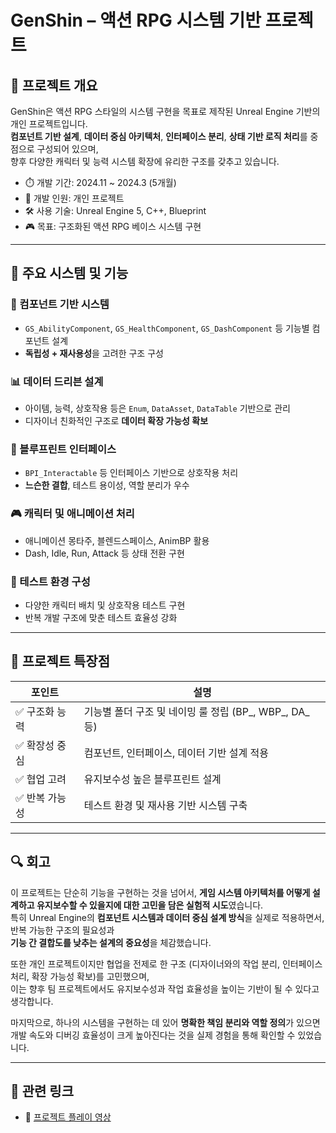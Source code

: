 # GenShin – 액션 RPG 시스템 기반 프로젝트

## 📌 프로젝트 개요
GenShin은 액션 RPG 스타일의 시스템 구현을 목표로 제작된 Unreal Engine 기반의 개인 프로젝트입니다.  
**컴포넌트 기반 설계**, **데이터 중심 아키텍처**, **인터페이스 분리**, **상태 기반 로직 처리**를 중점으로 구성되어 있으며,  
향후 다양한 캐릭터 및 능력 시스템 확장에 유리한 구조를 갖추고 있습니다.

- ⏱️ 개발 기간: 2024.11 ~ 2024.3 (5개월)
- 👤 개발 인원: 개인 프로젝트
- 🛠️ 사용 기술: Unreal Engine 5, C++, Blueprint
- 🎮 목표: 구조화된 액션 RPG 베이스 시스템 구현

---

## 🧩 주요 시스템 및 기능

### 🧱 컴포넌트 기반 시스템
- `GS_AbilityComponent`, `GS_HealthComponent`, `GS_DashComponent` 등 기능별 컴포넌트 설계
- **독립성 + 재사용성**을 고려한 구조 구성

### 📊 데이터 드리븐 설계
- 아이템, 능력, 상호작용 등은 `Enum`, `DataAsset`, `DataTable` 기반으로 관리
- 디자이너 친화적인 구조로 **데이터 확장 가능성 확보**

### 🔗 블루프린트 인터페이스
- `BPI_Interactable` 등 인터페이스 기반으로 상호작용 처리
- **느슨한 결합**, 테스트 용이성, 역할 분리가 우수

### 🎮 캐릭터 및 애니메이션 처리
- 애니메이션 몽타주, 블렌드스페이스, AnimBP 활용
- Dash, Idle, Run, Attack 등 상태 전환 구현

### 🧪 테스트 환경 구성
- 다양한 캐릭터 배치 및 상호작용 테스트 구현
- 반복 개발 구조에 맞춘 테스트 효율성 강화

---

## 🌟 프로젝트 특장점

| 포인트 | 설명 |
|--------|------|
| ✅ 구조화 능력 | 기능별 폴더 구조 및 네이밍 룰 정립 (BP_, WBP_, DA_ 등) |
| ✅ 확장성 중심 | 컴포넌트, 인터페이스, 데이터 기반 설계 적용 |
| ✅ 협업 고려 | 유지보수성 높은 블루프린트 설계 |
| ✅ 반복 가능성 | 테스트 환경 및 재사용 기반 시스템 구축 |

---

## 🔍 회고

이 프로젝트는 단순히 기능을 구현하는 것을 넘어서, **게임 시스템 아키텍처를 어떻게 설계하고 유지보수할 수 있을지에 대한 고민을 담은 실험적 시도**였습니다.  
특히 Unreal Engine의 **컴포넌트 시스템과 데이터 중심 설계 방식**을 실제로 적용하면서, 반복 가능한 구조의 필요성과  
**기능 간 결합도를 낮추는 설계의 중요성**을 체감했습니다.

또한 개인 프로젝트이지만 협업을 전제로 한 구조 (디자이너와의 작업 분리, 인터페이스 처리, 확장 가능성 확보)를 고민했으며,  
이는 향후 팀 프로젝트에서도 유지보수성과 작업 효율성을 높이는 기반이 될 수 있다고 생각합니다.

마지막으로, 하나의 시스템을 구현하는 데 있어 **명확한 책임 분리와 역할 정의**가 있으면  
개발 속도와 디버깅 효율성이 크게 높아진다는 것을 실제 경험을 통해 확인할 수 있었습니다.

---

## 🔗 관련 링크

- 🎥 [프로젝트 플레이 영상](업로드예정)